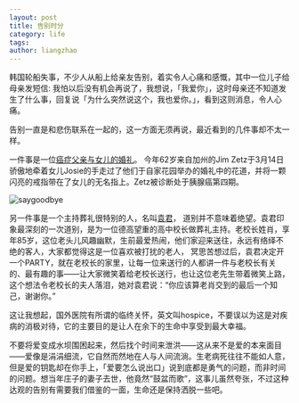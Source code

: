 ```yaml
---
layout: post
title: 告别时分
category: life
tags: 
author: liangzhao
---
```


韩国轮船失事，不少人从船上给亲友告别，着实令人心痛和感慨，其中一位儿子给母亲发短信: 我怕以后没有机会再说了，我想说，「我爱你」，这时母亲还不知道发生了什么事，回复说「为什么突然说这个，我也爱你。」，看到这则消息，令人心痛。  

告别一直是和悲伤联系在一起的，这一方面无须再说，最近看到的几件事却不太一样。  

一件事是一位[癌症父亲与女儿的婚礼][1]。 今年62岁来自加州的Jim Zetz于3月14日骄傲地牵着女儿Josie的手走过了他们于自家花园举办的婚礼中的花道，并将一颗闪亮的戒指带在了女儿的无名指上。Zetz被诊断处于胰腺癌第四期。  

<span class="imgcenter">![saygoodbye][3]</span> 

另一件事是一个主持葬礼很特别的人，名叫[袁君][2]， 道别并不意味着绝望。袁君印象最深刻的一次道别，是为一位德高望重的高中校长做葬礼主持。老校长姓肖，享年85岁，这位老头儿风趣幽默，生前最爱热闹，他们家迎来送往，永远有络绎不绝的客人，大家都觉得这是一位喜欢被打扰的老人， 冥思苦想过后，袁君决定开一个PARTY，就在老校长的家里，让每一位来送行的人都讲一件与老校长有关的、最有趣的事——让大家微笑着给老校长送行，也让这位老先生带着微笑上路，这个想法令老校长的夫人落泪，她对袁君说：“你应该算老肖交到的最后一个知己，谢谢你。”  

这让我想起，国外医院有所谓的临终关怀，英文叫hospice，不要误以为这是对疾病的消极对待，它的主要目的是让人在余下的生命中享受到最大幸福。  

不要将爱变成水坝围困起来，然后找个时间来泄洪——这从来不是爱的本来面目——爱像是涓涓细流，它自然而然地在人与人间流淌。生老病死往往不能如人意，但是爱的钥匙却在你手上，「爱要怎么说出口」说到底都是勇气的问题，而非时间的问题。想当年庄子的妻子去世，他竟然“鼓盆而歌”，这事儿虽然夸张，不过这种达观的告别有需要我们借鉴的一面，生命还是保持洒脱一些吧。  

[1]: http://jandan.net/2014/04/04/pronounce-daddy.html
[2]: http://www.xinli001.com/info/8401/
[3]: https://farm8.staticflickr.com/7397/14033635955_7a614eee3b.jpg